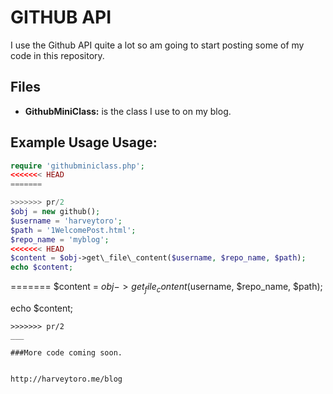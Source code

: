 GITHUB API 
==========
I use the Github API quite a lot so am going to start posting some of my code in this repository.

Files
-----
* **GithubMiniClass:** is the class I use to on my blog. 

Example Usage Usage:
--------------------

```php
require 'githubminiclass.php';
<<<<<<< HEAD
=======

>>>>>>> pr/2
$obj = new github();
$username = 'harveytoro';
$path = '1WelcomePost.html';
$repo_name = 'myblog';
<<<<<<< HEAD
$content = $obj->get\_file\_content($username, $repo_name, $path);
echo $content;
```



=======
$content = $obj->get_file_content($username, $repo_name, $path);
 
echo $content;
```
>>>>>>> pr/2
___

###More code coming soon.


http://harveytoro.me/blog
